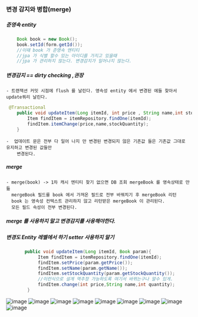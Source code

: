 ### 변경 감지와 병합(merge)

##### 준영속 entity
```java
    Book book = new Book();
    book.setId(form.getId());
    //이때 book 가 준영속 엔티티
    //jpa 가 식별 할수 있는 아이디를 가지고 있을때
    //jpa 가 관리하지 않는다. 변경감지가 일어나지 않는다.

```
##### 변경감지 == dirty checking ,권장
    - 트랜잭션 커밋 시점에 flush 를 날린다. 영속성 entity 에서 변경된 에들 찾아서 update쿼리 날린다.
```java
 @Transactional
    public void updateItem(Long itemId, int price , String name,int stockQuantity){
        Item findItem = itemRepository.findOne(itemId);
        findItem.itemChange(price,name,stockQuantity);
    }
```
    -  업데이트 문은 전부 다 일어 나지 만 변경된 변경되지 않은 기존값 들은 기존값 그대로 유지하고 변경된 값들만 
        변경된다.
##### merge
    - merge(book) -> 1차 캐시 엔티티 찾기 없으면 DB 조회 mergeBook 를 영속상태로 만듦
      mergeBook 필드를 book 에서 가져온 필드로 전부 바꿔치기 후 mergeBook 리턴
      book 는 영속성 컨텍스트 관리하지 않고 리턴받은 mergeBook 이 관리된다.
      모든 필드 속성이 전부 변경된다.

##### merge 를 사용하지 말고 변경감지를 사용해야한다.

##### 변경도 Entity 레벨에서 하기 setter 사용하지 말기
``` java
       public void updateItem(Long itemId, Book param){
            Item findItem = itemRepository.findOne(itemId);
            findItem.setPrice(param.getPrice());
            findItem.setName(param.getName());
            findItem.setStockQuantity(param.getStockQuantity());
            //이런식으로 설계 역추정 가능하도록 여기서 바뀌는구나 알수 있게.
            findItem.change(int price,String name,int quantity);
        }
```
![image](https://user-images.githubusercontent.com/40969203/105039166-91f73b00-5aa3-11eb-86d9-272e1a524f7f.png)
![image](https://user-images.githubusercontent.com/40969203/105039174-958ac200-5aa3-11eb-88ff-f1daff9c68e9.png)
![image](https://user-images.githubusercontent.com/40969203/105039195-9a4f7600-5aa3-11eb-8171-24189c9e558c.png)
![image](https://user-images.githubusercontent.com/40969203/105039212-a0dded80-5aa3-11eb-91e4-cd7541e7ad00.png)
![image](https://user-images.githubusercontent.com/40969203/105039232-a63b3800-5aa3-11eb-82b1-5301f86c763e.png)
![image](https://user-images.githubusercontent.com/40969203/105039251-aaffec00-5aa3-11eb-8a17-f81d923f06ad.png)
![image](https://user-images.githubusercontent.com/40969203/105039264-afc4a000-5aa3-11eb-8f66-a4bc538cba58.png)
![image](https://user-images.githubusercontent.com/40969203/105039280-b4895400-5aa3-11eb-8e94-5d6d7bc4af8c.png)
![image](https://user-images.githubusercontent.com/40969203/105039294-b8b57180-5aa3-11eb-9f94-7ea0f99737e5.png)
